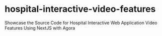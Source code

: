 # hospital-interactive-video-features
Showcase the Source Code for Hospital Interactive Web Application Video Features Using NextJS with Agora

